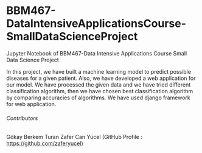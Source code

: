 # BBM467-DataIntensiveApplicationsCourse-SmallDataScienceProject
Jupyter Notebook of BBM467-Data Intensive Applications Course Small Data Science Project

In this project, we have built a machine learning model to predict possible diseases for a given patient. Also, we have developed a web application for our model. We have processed the given data and we have tried different classification algorithm, then we have chosen best classification algorithm by comparing accuracies of algorithms. We have used django framework for web application. 

###### Contributors
Gökay Berkem Turan
Zafer Can Yücel (GitHub Profile : https://github.com/zaferyucel)

